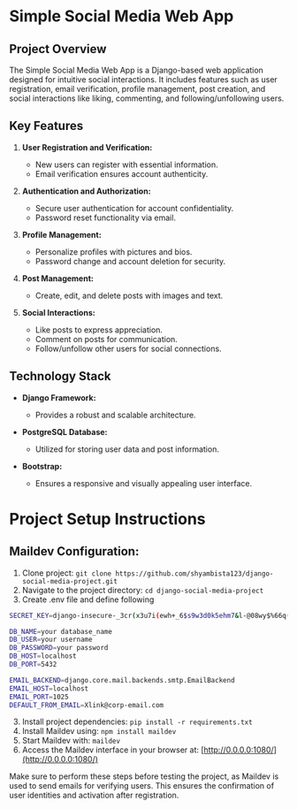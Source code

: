 # Simple Social Media Web App

## Project Overview

The Simple Social Media Web App is a Django-based web application designed for intuitive social interactions. It includes features such as user registration, email verification, profile management, post creation, and social interactions like liking, commenting, and following/unfollowing users.

## Key Features

1. **User Registration and Verification:**
   - New users can register with essential information.
   - Email verification ensures account authenticity.

2. **Authentication and Authorization:**
   - Secure user authentication for account confidentiality.
   - Password reset functionality via email.

3. **Profile Management:**
   - Personalize profiles with pictures and bios.
   - Password change and account deletion for security.

4. **Post Management:**
   - Create, edit, and delete posts with images and text.

5. **Social Interactions:**
   - Like posts to express appreciation.
   - Comment on posts for communication.
   - Follow/unfollow other users for social connections.

## Technology Stack

- **Django Framework:**
  - Provides a robust and scalable architecture.

- **PostgreSQL Database:**
  - Utilized for storing user data and post information.

- **Bootstrap:**
  - Ensures a responsive and visually appealing user interface.

# Project Setup Instructions

## Maildev Configuration:
1. Clone project: `git clone https://github.com/shyambista123/django-social-media-project.git`
2. Navigate to the project directory: `cd django-social-media-project`
3. Create .env file and define following
```bash
SECRET_KEY=django-insecure-_3cr(x3u7i(ewh+_6$s9w3d0k5ehm7&l-@08wy$%66q(b9voke

DB_NAME=your database_name
DB_USER=your username
DB_PASSWORD=your password
DB_HOST=localhost
DB_PORT=5432

EMAIL_BACKEND=django.core.mail.backends.smtp.EmailBackend
EMAIL_HOST=localhost
EMAIL_PORT=1025
DEFAULT_FROM_EMAIL=Xlink@corp-email.com
```
3. Install project dependencies: `pip install -r requirements.txt`
4. Install Maildev using: `npm install maildev`
5. Start Maildev with: `maildev`
6. Access the Maildev interface in your browser at: [http://0.0.0.0:1080/](http://0.0.0.0:1080/)

Make sure to perform these steps before testing the project, as Maildev is used to send emails for verifying users. This ensures the confirmation of user identities and activation after registration.
